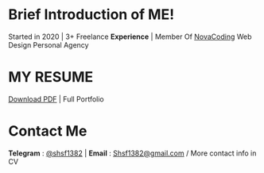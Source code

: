 # Brief Introduction of ME!
Started in 2020 | 3+ Freelance **Experience** | Member Of [NovaCoding](https://github.com/NovaCodingInc) Web Design Personal Agency 

# MY RESUME
[Download PDF](/MyResume.pdf) | Full Portfolio

# Contact Me
**Telegram** : [@shsf1382](https://t.me/shsf1382)
|
**Email** : [Shsf1382@gmail.com](mailto:shsf1382@gmail.com)
/ More contact info in CV
